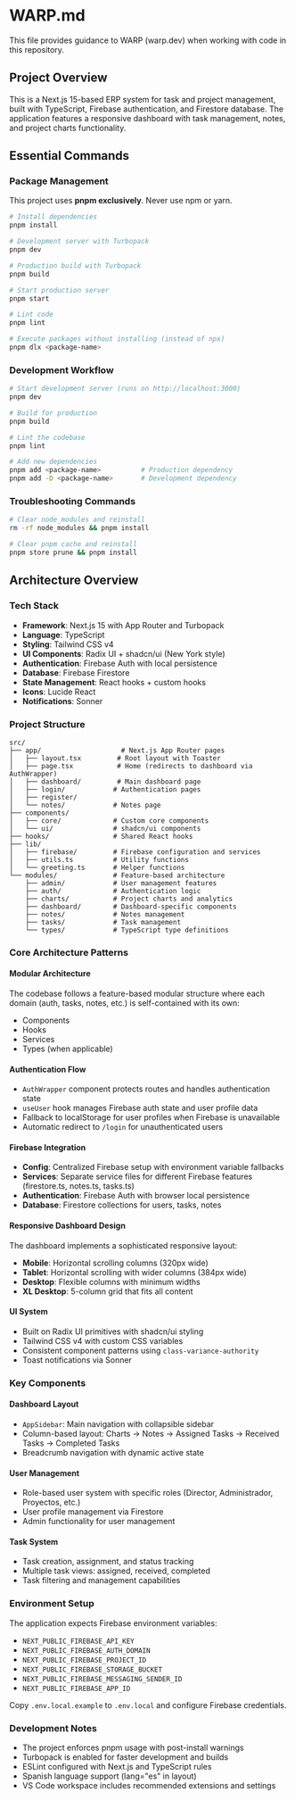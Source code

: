 # WARP.md

This file provides guidance to WARP (warp.dev) when working with code in this repository.

## Project Overview

This is a Next.js 15-based ERP system for task and project management, built with TypeScript, Firebase authentication, and Firestore database. The application features a responsive dashboard with task management, notes, and project charts functionality.

## Essential Commands

### Package Management
This project uses **pnpm exclusively**. Never use npm or yarn.

```bash
# Install dependencies
pnpm install

# Development server with Turbopack
pnpm dev

# Production build with Turbopack  
pnpm build

# Start production server
pnpm start

# Lint code
pnpm lint

# Execute packages without installing (instead of npx)
pnpm dlx <package-name>
```

### Development Workflow
```bash
# Start development server (runs on http://localhost:3000)
pnpm dev

# Build for production
pnpm build

# Lint the codebase
pnpm lint

# Add new dependencies
pnpm add <package-name>          # Production dependency
pnpm add -D <package-name>       # Development dependency
```

### Troubleshooting Commands
```bash
# Clear node_modules and reinstall
rm -rf node_modules && pnpm install

# Clear pnpm cache and reinstall
pnpm store prune && pnpm install
```

## Architecture Overview

### Tech Stack
- **Framework**: Next.js 15 with App Router and Turbopack
- **Language**: TypeScript
- **Styling**: Tailwind CSS v4
- **UI Components**: Radix UI + shadcn/ui (New York style)
- **Authentication**: Firebase Auth with local persistence
- **Database**: Firebase Firestore
- **State Management**: React hooks + custom hooks
- **Icons**: Lucide React
- **Notifications**: Sonner

### Project Structure

```
src/
├── app/                    # Next.js App Router pages
│   ├── layout.tsx         # Root layout with Toaster
│   ├── page.tsx           # Home (redirects to dashboard via AuthWrapper)
│   ├── dashboard/         # Main dashboard page
│   ├── login/            # Authentication pages
│   ├── register/         
│   └── notes/            # Notes page
├── components/
│   ├── core/             # Custom core components
│   └── ui/               # shadcn/ui components
├── hooks/                # Shared React hooks
├── lib/
│   ├── firebase/         # Firebase configuration and services
│   ├── utils.ts          # Utility functions
│   └── greeting.ts       # Helper functions
└── modules/              # Feature-based architecture
    ├── admin/            # User management features
    ├── auth/             # Authentication logic
    ├── charts/           # Project charts and analytics
    ├── dashboard/        # Dashboard-specific components
    ├── notes/            # Notes management
    ├── tasks/            # Task management
    └── types/            # TypeScript type definitions
```

### Core Architecture Patterns

#### Modular Architecture
The codebase follows a feature-based modular structure where each domain (auth, tasks, notes, etc.) is self-contained with its own:
- Components
- Hooks  
- Services
- Types (when applicable)

#### Authentication Flow
- `AuthWrapper` component protects routes and handles authentication state
- `useUser` hook manages Firebase auth state and user profile data
- Fallback to localStorage for user profiles when Firebase is unavailable
- Automatic redirect to `/login` for unauthenticated users

#### Firebase Integration
- **Config**: Centralized Firebase setup with environment variable fallbacks
- **Services**: Separate service files for different Firebase features (firestore.ts, notes.ts, tasks.ts)
- **Authentication**: Firebase Auth with browser local persistence
- **Database**: Firestore collections for users, tasks, notes

#### Responsive Dashboard Design
The dashboard implements a sophisticated responsive layout:
- **Mobile**: Horizontal scrolling columns (320px wide)
- **Tablet**: Horizontal scrolling with wider columns (384px wide)  
- **Desktop**: Flexible columns with minimum widths
- **XL Desktop**: 5-column grid that fits all content

#### UI System
- Built on Radix UI primitives with shadcn/ui styling
- Tailwind CSS v4 with custom CSS variables
- Consistent component patterns using `class-variance-authority`
- Toast notifications via Sonner

### Key Components

#### Dashboard Layout
- `AppSidebar`: Main navigation with collapsible sidebar
- Column-based layout: Charts → Notes → Assigned Tasks → Received Tasks → Completed Tasks
- Breadcrumb navigation with dynamic active state

#### User Management
- Role-based user system with specific roles (Director, Administrador, Proyectos, etc.)
- User profile management via Firestore
- Admin functionality for user management

#### Task System  
- Task creation, assignment, and status tracking
- Multiple task views: assigned, received, completed
- Task filtering and management capabilities

### Environment Setup

The application expects Firebase environment variables:
- `NEXT_PUBLIC_FIREBASE_API_KEY`
- `NEXT_PUBLIC_FIREBASE_AUTH_DOMAIN`
- `NEXT_PUBLIC_FIREBASE_PROJECT_ID`
- `NEXT_PUBLIC_FIREBASE_STORAGE_BUCKET`
- `NEXT_PUBLIC_FIREBASE_MESSAGING_SENDER_ID`
- `NEXT_PUBLIC_FIREBASE_APP_ID`

Copy `.env.local.example` to `.env.local` and configure Firebase credentials.

### Development Notes

- The project enforces pnpm usage with post-install warnings
- Turbopack is enabled for faster development and builds
- ESLint configured with Next.js and TypeScript rules
- Spanish language support (lang="es" in layout)
- VS Code workspace includes recommended extensions and settings